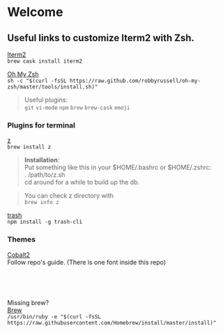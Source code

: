 # Welcome

## Useful links to customize Iterm2 with Zsh.

[Iterm2](https://www.iterm2.com)  
`brew cask install iterm2`

[Oh My Zsh](http://ohmyz.sh/)  
`sh -c "$(curl -fsSL https://raw.github.com/robbyrussell/oh-my-zsh/master/tools/install.sh)"`

> Useful plugins:   
> `git` `vi-mode` `npm` `brew` `brew-cask` `emoji`

### Plugins for terminal

[z](https://github.com/rupa/z)  
`brew install z`  
> **Installation**:  
> Put something like this in your $HOME/.bashrc or $HOME/.zshrc:  
> . /path/to/z.sh  
> cd around for a while to build up the db.

> You can check z directory with  
`brew info z`  

[trash](https://github.com/sindresorhus/trash-cli)  
`npm install -g trash-cli`


### Themes

[Cobalt2](https://github.com/wesbos/Cobalt2-iterm)  
Follow repo's guide. (There is one font inside this repo)

&nbsp;

&nbsp;


Missing brew?  
[Brew](http://brew.sh/)  
`/usr/bin/ruby -e "$(curl -fsSL https://raw.githubusercontent.com/Homebrew/install/master/install)"
`